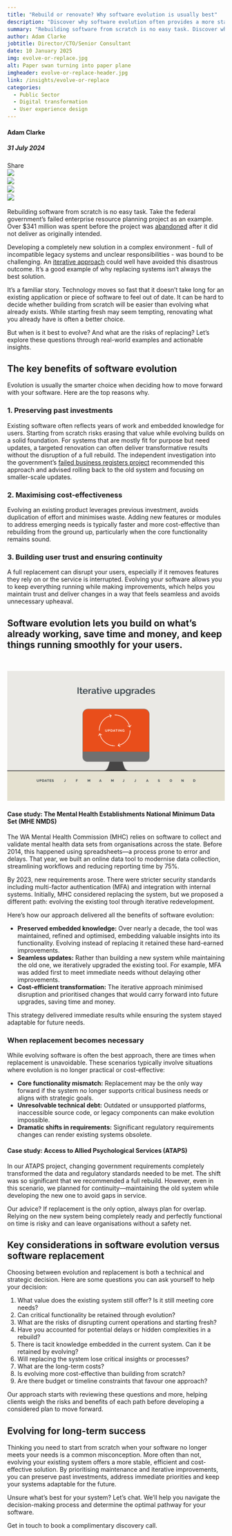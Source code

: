 ```yaml
---
title: "Rebuild or renovate? Why software evolution is usually best"
description: "Discover why software evolution often provides a more stable, cost-effective solution. Learn how to decide when to rebuild and when to renovate."
summary: "Rebuilding software from scratch is no easy task. Discover why software evolution often provides a more stable, cost-effective solution."
author: Adam Clarke
jobtitle: Director/CTO/Senior Consultant
date: 10 January 2025
img: evolve-or-replace.jpg
alt: Paper swan turning into paper plane
imgheader: evolve-or-replace-header.jpg
link: /insights/evolve-or-replace
categories:
  - Public Sector
  - Digital transformation
  - User experience design
---
```


<div class="grid grid-cols-12">

<div class="col-span-12 lg:col-span-3 blog-sidebar">
<div class="mt-2 blog-sidebar-author">

#### Adam Clarke

##### 31 July 2024
</div>
<div class="grid grid-cols-4">
<!---Remove 'hidden' from div below to show social media icons--->
<div class="grid hidden grid-cols-5 col-span-3 lg:col-span-4 blog-social-media justify-items-start lg:justify-items-center">
<div class="col-span-1">
Share
</div>

<div class="col-span-1">
<img class="h-4" src="/Facebook.svg" />
</div>

<div class="col-span-1">
<img class="h-4" src="/Twitter.svg" />
</div>

<div class="col-span-1">
<img class="h-4" src="/Linkedin.svg" />
</div>

<div class="col-span-1">
<a href="mailto:info@logicly.com.au">
<img class="h-4" src="/Email.svg" />
</a>
</div>

</div>
</div>
</div>


<div class="col-span-12 lg:col-span-9 lg:col-start-4 lg:pl-6 blog-text">
<div>

Rebuilding software from scratch is no easy task. Take the federal government’s failed enterprise resource planning project as an example. Over $341 million was spent before the project was <a href="https://www.afr.com/politics/federal/2-2b-lost-in-federal-it-fails-after-fifth-project-abandoned-20240819-p5k3ko">abandoned</a> after it did not deliver as originally intended. 

Developing a completely new solution in a complex environment - full of incompatible legacy systems and unclear responsibilities - was bound to be challenging. An <a href="https://www.logicly.com.au/insights/incremental-success/">iterative approach</a> could well have avoided this disastrous outcome. It’s a good example of why replacing systems isn’t always the best solution.

It’s a familiar story. Technology moves so fast that it doesn’t take long for an existing application or piece of software to feel out of date. It can be hard to decide whether building from scratch will be easier than evolving what already exists. While starting fresh may seem tempting, renovating what you already have is often a better choice.

But when is it best to evolve? And what are the risks of replacing? Let’s explore these questions through real-world examples and actionable insights.

## The key benefits of software evolution
Evolution is usually the smarter choice when deciding how to move forward with your software. Here are the top reasons why.

### 1. Preserving past investments

Existing software often reflects years of work and embedded knowledge for users. Starting from scratch risks erasing that value while evolving builds on a solid foundation. For systems that are mostly fit for purpose but need updates, a targeted renovation can often deliver transformative results without the disruption of a full rebuild. The independent investigation into the government’s <a href="https://www.logicly.com.au/insights/incremental-success/">failed business registers project</a> recommended this approach and advised rolling back to the old system and focusing on smaller-scale updates.

### 2. Maximising cost-effectiveness
Evolving an existing product leverages previous investment, avoids duplication of effort and minimises waste. Adding new features or modules to address emerging needs is typically faster and more cost-effective than rebuilding from the ground up, particularly when the core functionality remains sound.

### 3. Building user trust and ensuring continuity
A full replacement can disrupt your users, especially if it removes features they rely on or the service is interrupted. Evolving your software allows you to keep everything running while making improvements, which helps you maintain trust and deliver changes in a way that feels seamless and avoids unnecessary upheaval.

<div class="px-0 xl:px-0">
    <div class="text-center text-logiclytheme3">
        <h2 class="text-lg font-semibold">Software evolution lets you build on what’s already working, save time and money, and keep things running smoothly for your users.</h2>
    </div>
    </br>
</div>

![Computer screen with updating message](/Evolve-replace2.png)

#### Case study: The Mental Health Establishments National Minimum Data Set (MHE NMDS) 

The WA Mental Health Commission (MHC) relies on software to collect and validate mental health data sets from organisations across the state. Before 2014, this happened using spreadsheets—a process prone to error and delays. That year, we built an online data tool to modernise data collection, streamlining workflows and reducing reporting time by 75%.

By 2023, new requirements arose. There were stricter security standards including multi-factor authentication (MFA) and integration with internal systems. Initially, MHC considered replacing the system, but we proposed a different path: evolving the existing tool through iterative redevelopment.

Here’s how our approach delivered all the benefits of software evolution:
<div class="blog-text-list">
<ul>
  <li><strong>Preserved embedded knowledge:</strong> Over nearly a decade, the tool was maintained, refined and optimised, embedding valuable insights into its functionality. Evolving instead of replacing it retained these hard-earned improvements.</li>
  <li><strong>Seamless updates:</strong> Rather than building a new system while maintaining the old one, we iteratively upgraded the existing tool. For example, MFA was added first to meet immediate needs without delaying other improvements.</li>
  <li><strong>Cost-efficient transformation:</strong> The iterative approach minimised disruption and prioritised changes that would carry forward into future upgrades, saving time and money.</li>
</ul>
</div>

This strategy delivered immediate results while ensuring the system stayed adaptable for future needs. 

### When replacement becomes necessary
While evolving software is often the best approach, there are times when replacement is unavoidable. These scenarios typically involve situations where evolution is no longer practical or cost-effective:

<div class="blog-text-list">
<ul>
  <li><strong>Core functionality mismatch:</strong> Replacement may be the only way forward if the system no longer supports critical business needs or aligns with strategic goals.</li>
  <li><strong>Unresolvable technical debt:</strong> Outdated or unsupported platforms, inaccessible source code, or legacy components can make evolution impossible.</li>
  <li><strong>Dramatic shifts in requirements:</strong> Significant regulatory requirements changes can render existing systems obsolete.</li>
</ul>
</div>


#### Case study: Access to Allied Psychological Services (ATAPS)

In our ATAPS project, changing government requirements completely transformed the data and regulatory standards needed to be met. The shift was so significant that we recommended a full rebuild. However, even in this scenario, we planned for continuity—maintaining the old system while developing the new one to avoid gaps in service.

Our advice? If replacement is the only option, always plan for overlap. Relying on the new system being completely ready and perfectly functional on time is risky and can leave organisations without a safety net.

## Key considerations in software evolution versus software replacement

Choosing between evolution and replacement is both a technical and strategic decision. Here are some questions you can ask yourself to help your decision:

<div class="blog-text-list">
<ol>
  <li>What value does the existing system still offer? Is it still meeting core needs?</li>
  <li>Can critical functionality be retained through evolution?</li>
  <li>What are the risks of disrupting current operations and starting fresh?</li>
  <li>Have you accounted for potential delays or hidden complexities in a rebuild?</li>
  <li>There is tacit knowledge embedded in the current system. Can it be retained by evolving?</li>
  <li>Will replacing the system lose critical insights or processes?</li>
  <li>What are the long-term costs?</li>
  <li>Is evolving more cost-effective than building from scratch?</li>
  <li>Are there budget or timeline constraints that favour one approach?</li>
</ol>
</div>

Our approach starts with reviewing these questions and more, helping clients weigh the risks and benefits of each path before developing a considered plan to move forward.

## Evolving for long-term success

Thinking you need to start from scratch when your software no longer meets your needs is a common misconception. More often than not, evolving your existing system offers a more stable, efficient and cost-effective solution. By prioritising maintenance and iterative improvements, you can preserve past investments, address immediate priorities and keep your systems adaptable for the future.

Unsure what’s best for your system? Let’s chat. We’ll help you navigate the decision-making process and determine the optimal pathway for your software. 

<p>
  <nuxt-link to="/contactus" class="inline">Get in touch</nuxt-link> to book a complimentary discovery call.
</p>


</div>
</div>

</div>
